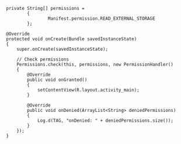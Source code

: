     private String[] permissions =
            {
                    Manifest.permission.READ_EXTERNAL_STORAGE
            };

    @Override
    protected void onCreate(Bundle savedInstanceState)
    {
        super.onCreate(savedInstanceState);

        // Check permissions
        Permissions.check(this, permissions, new PermissionHandler()
        {
            @Override
            public void onGranted()
            {
                setContentView(R.layout.activity_main);
            }

            @Override
            public void onDenied(ArrayList<String> deniedPermissions)
            {
                Log.d(TAG, "onDenied: " + deniedPermissions.size());
            }
        });
    }
